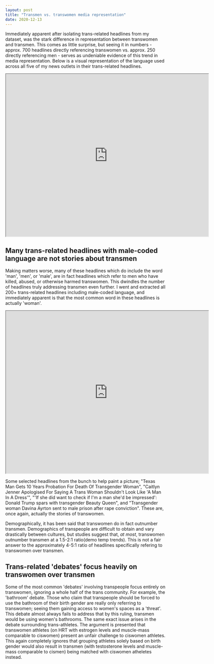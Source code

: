 ```yaml
---
layout: post
title: "Transmen vs. transwomen media representation"
date: 2020-12-13
---
```


Immediately apparent after isolating trans-related headlines from my dataset, was the stark difference in representation between transwomen and transmen. This comes as little surprise, but seeing it in numbers - approx. 700 headlines directly referencing transwomen vs. approx. 250 directly referencing men - serves as undeniable evidence of this trend in media representation. Below is a visual representation of the language used across all five of my news outlets in their trans-related headlines. 

<iframe style='width: 637px; height: 511px;' src='https://voyant-tools.org/tool/Cirrus/?stopList=keywords-67c95fd1874d582ad4bc02296722b0da&whiteList=&corpus=e1e2ddf3e33bda9bba53f712707189e1'></iframe>

## Many trans-related headlines with male-coded language are not stories about transmen

Making matters worse, many of these headlines which do include the word 'man', 'men', or 'male', are in fact headlines which refer to men who have killed, abused, or otherwise harmed transwomen. This dwindles the number of headlines truly addressing transmen even further. I went and extracted all 200+ trans-related headlines including male-coded language, and immediately apparent is that the most common word in these headlines is actually 'woman'.

<iframe style='width: 637px; height: 511px;' src='https://voyant-tools.org/tool/Cirrus/?stopList=keywords-e7f194e855f6ee4eab4672c5ea3d7071&whiteList=&corpus=950cb4d9d4dc2ddd72478d4dd2f5047c'></iframe>

Some selected headlines from the bunch to help paint a picture; "Texas Man Gets 10 Years Probation For Death Of Transgender Woman", "Caitlyn Jenner Apologised For Saying A Trans Woman Shouldn't Look Like 'A Man In A Dress'", "'If she did want to check if I'm a man she'd be impressed': Donald Trump spars with transgender Beauty Queen", and "Transgender woman Davina Ayrton sent to male prison after rape conviction". These are, once again, actually the stories of transwomen. 

Demographically, it has been said that transwomen do in fact outnumber transmen. Demographics of transpeople are difficult to obtain and vary drastically between cultures, but studies suggest that, *at most*, transwomen outnumber transmen at a 1.5-2:1 ratio(demo temp trends). This is not a fair answer to the approximately 4-5:1 ratio of headlines specifically refering to transwomen over transmen.   

## Trans-related 'debates' focus heavily on transwomen over transmen 

Some of the most common 'debates' involving transpeople focus entirely on transwomen, ignoring a whole half of the trans community. For example, the 'bathroom' debate. Those who claim that transpeople should be forced to use the bathroom of their birth gender are really only referring to transwomen; seeing them gaining access to women's spaces as a 'threat'. This debate almost always fails to address that by this ruling, transmen would be using women's bathrooms. The same exact issue arises in the debate surrounding trans-athletes. The argument is presented that transwomen athletes (on HRT with estrogen levels and muscle-mass comparable to ciswomen) present an unfair challenge to ciswomen athletes. This again completely ignores that grouping athletes solely based on birth gender would also result in transmen (with testosterone levels and muscle-mass comparable to cismen) being matched with ciswomen atheletes instead. 



